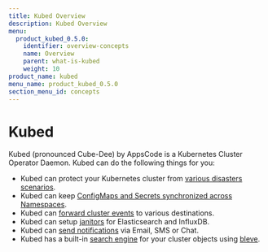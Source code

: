 ```yaml
---
title: Kubed Overview
description: Kubed Overview
menu:
  product_kubed_0.5.0:
    identifier: overview-concepts
    name: Overview
    parent: what-is-kubed
    weight: 10
product_name: kubed
menu_name: product_kubed_0.5.0
section_menu_id: concepts
---
```


# Kubed

Kubed (pronounced Cube-Dee) by AppsCode is a Kubernetes Cluster Operator Daemon. Kubed can do the following things for you:

 - Kubed can protect your Kubernetes cluster from [various disasters scenarios](/products/kubed/0.5.0/guides/disaster-recovery/).
 - Kubed can keep [ConfigMaps and Secrets synchronized across Namespaces](/products/kubed/0.5.0/guides/config-syncer/).
 - Kubed can [forward cluster events](/products/kubed/0.5.0/guides/cluster-events/) to various destinations.
 - Kubed can setup [janitors](/products/kubed/0.5.0/guides/janitors) for Elasticsearch and InfluxDB.
 - Kubed can [send notifications](/products/kubed/0.5.0/guides/cluster-events/notifiers) via Email, SMS or Chat.
 - Kubed has a built-in [search engine](/products/kubed/0.5.0/guides/apiserver) for your cluster objects using [bleve](https://github.com/blevesearch/bleve).

